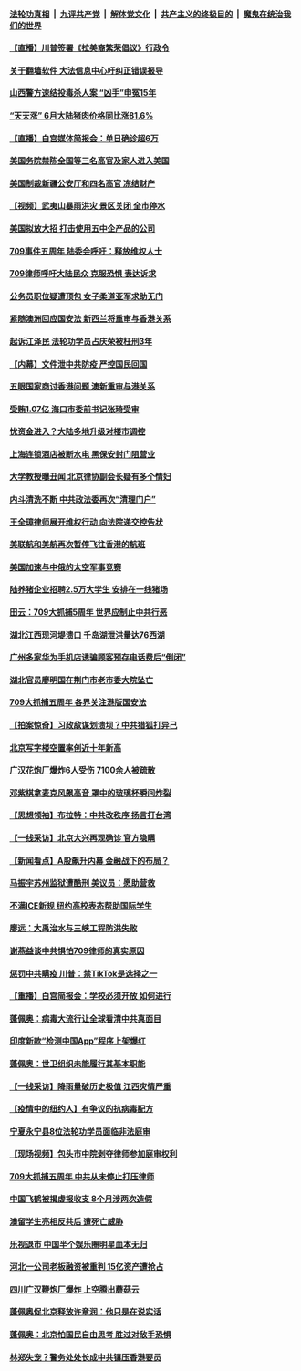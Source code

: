 ####  [法轮功真相](../../../../basic/blob/master/README.md?t=07100431) &nbsp;|&nbsp; [九评共产党](../../../../9ping.md/blob/master/README.md?t=07100431) &nbsp;|&nbsp; [解体党文化](../../../../jtdwh.md/blob/master/README.md?t=07100431)  &nbsp;|&nbsp; [共产主义的终极目的](../../../../gczydzjmd.md/blob/master/README.md?t=07100431) &nbsp;|&nbsp; [魔鬼在统治我们的世界](../../../../mgztzwmdsj.md/blob/master/README.md?t=07100431) 

#### [【直播】川普签署《拉美裔繁荣倡议》行政令](../pages/nsc413/n12244501.md?t=07100431) 

#### [关于翻墙软件 大法信息中心吁纠正错误报导](../pages/nsc413/n12239627.md?t=07100431) 

#### [山西警方速结投毒杀人案 “凶手”申冤15年](../pages/nsc413/n12244638.md?t=07100431) 

#### [“天天涨” 6月大陆猪肉价格同比涨81.6%](../pages/nsc413/n12244341.md?t=07100431) 

#### [【直播】白宫媒体简报会：单日确诊超6万](../pages/nsc413/n12244581.md?t=07100431) 

#### [美国务院禁陈全国等三名高官及家人进入美国](../pages/nsc413/n12244528.md?t=07100431) 

#### [美国制裁新疆公安厅和四名高官 冻结财产](../pages/nsc413/n12244653.md?t=07100431) 

#### [【视频】武夷山暴雨洪灾 景区关闭 全市停水](../pages/nsc413/n12243750.md?t=07100431) 

#### [美国拟放大招 打击使用五中企产品的公司](../pages/nsc413/n12244402.md?t=07100431) 

#### [709事件五周年 陆委会呼吁：释放维权人士](../pages/nsc413/n12244206.md?t=07100431) 

#### [709律师呼吁大陆民众 克服恐惧 表达诉求](../pages/nsc413/n12243809.md?t=07100431) 


#### [公务员职位疑遭顶包 女子柔道亚军求助无门](../pages/nsc413/n12244335.md?t=07100431) 

#### [紧随澳洲回应国安法 新西兰将重审与香港关系](../pages/nsc413/n12244085.md?t=07100431) 

#### [起诉江泽民 法轮功学员占庆荣被枉刑3年](../pages/nsc413/n12241991.md?t=07100431) 

#### [【内幕】文件泄中共防疫 严控国民回国](../pages/nsc413/n12241166.md?t=07100431) 

#### [五眼国家商讨香港问题 澳新重审与港关系](../pages/nsc413/n12244260.md?t=07100431) 

#### [受贿1.07亿 海口市委前书记张琦受审](../pages/nsc413/n12243994.md?t=07100431) 

#### [忧资金进入？大陆多地升级对楼市调控](../pages/nsc413/n12243581.md?t=07100431) 

#### [上海连锁酒店被断水电 黑保安封门阻营业](../pages/nsc413/n12243709.md?t=07100431) 

#### [大学教授曝丑闻 北京律协副会长疑有多个情妇](../pages/nsc413/n12243412.md?t=07100431) 

#### [内斗清洗不断 中共政法委再次“清理门户”](../pages/nsc413/n12243659.md?t=07100431) 

#### [王全璋律师展开维权行动 向法院递交控告状](../pages/nsc413/n12243597.md?t=07100431) 

#### [美联航和美航再次暂停飞往香港的航班](../pages/nsc413/n12243607.md?t=07100431) 

#### [美国加速与中俄的太空军事竞赛](../pages/nsc413/n12227709.md?t=07100431) 

#### [陆养猪企业招聘2.5万大学生 安排在一线猪场](../pages/nsc413/n12243066.md?t=07100431) 

#### [田云：709大抓捕5周年 世界应制止中共行恶](../pages/nsc413/n12243124.md?t=07100431) 

#### [湖北江西现河堤溃口 千岛湖泄洪量达76西湖](../pages/nsc413/n12243056.md?t=07100431) 

#### [广州多家华为手机店诱骗顾客预存电话费后“倒闭”](../pages/nsc413/n12243214.md?t=07100431) 

#### [湖北官员廖明国在荆门市老市委大院坠亡](../pages/nsc413/n12243256.md?t=07100431) 

#### [709大抓捕五周年 各界关注港版国安法](../pages/nsc413/n12242955.md?t=07100431) 

#### [【拍案惊奇】习政敌谋划溃坝？中共猎狐打异己](../pages/nsc413/n12243001.md?t=07100431) 

#### [北京写字楼空置率创近十年新高](../pages/nsc413/n12242706.md?t=07100431) 

#### [广汉花炮厂爆炸6人受伤 7100余人被疏散](../pages/nsc413/n12242969.md?t=07100431) 

#### [邓紫棋拿麦克风飙高音 罩中的玻璃杯瞬间炸裂](../pages/nsc413/n12242228.md?t=07100431) 

#### [【思想领袖】布拉特：中共改秩序 扬言打台湾](../pages/nsc413/n12028379.md?t=07100431) 

#### [【一线采访】北京大兴再现确诊 官方隐瞒](../pages/nsc413/n12242490.md?t=07100431) 

#### [【新闻看点】A股飙升内幕 金融战下的布局？](../pages/nsc413/n12242681.md?t=07100431) 

#### [马振宇苏州监狱遭酷刑 美议员：愿助营救](../pages/nsc413/n12242651.md?t=07100431) 

#### [不满ICE新规 纽约高校表态帮助国际学生](../pages/nsc413/n12242549.md?t=07100431) 

#### [廖远：大禹治水与三峡工程防洪失败](../pages/nsc413/n12241562.md?t=07100431) 

#### [谢燕益谈中共惧怕709律师的真实原因](../pages/nsc413/n12242506.md?t=07100431) 

#### [惩罚中共瞒疫 川普：禁TikTok是选择之一](../pages/nsc413/n12242099.md?t=07100431) 

#### [【重播】白宫简报会：学校必须开放 如何进行](../pages/nsc413/n12241977.md?t=07100431) 

#### [蓬佩奥：病毒大流行让全球看清中共真面目](../pages/nsc413/n12242486.md?t=07100431) 

#### [印度新款“检测中国App”程序上架爆红](../pages/nsc413/n12242331.md?t=07100431) 

#### [蓬佩奥：世卫组织未能履行其基本职能](../pages/nsc413/n12242263.md?t=07100431) 

#### [【一线采访】降雨量破历史极值 江西灾情严重](../pages/nsc413/n12242209.md?t=07100431) 

#### [【疫情中的纽约人】有争议的抗病毒配方](../pages/nsc413/n12240453.md?t=07100431) 

#### [宁夏永宁县8位法轮功学员面临非法庭审](../pages/nsc413/n12241411.md?t=07100431) 

#### [【现场视频】包头市中院剥夺律师参加庭审权利](../pages/nsc413/n12242078.md?t=07100431) 

#### [709大抓捕五周年 中共从未停止打压律师](../pages/nsc413/n12242090.md?t=07100431) 

#### [中国飞鹤被揭虚报收支 8个月涉两次造假](../pages/nsc413/n12242038.md?t=07100431) 

#### [澳留学生亮相反共后 遭死亡威胁](../pages/nsc413/n12242067.md?t=07100431) 

#### [乐视退市 中国半个娱乐圈明星血本无归](../pages/nsc413/n12241972.md?t=07100431) 

#### [河北一公司老板融资被重判 15亿资产遭抢占](../pages/nsc413/n12241847.md?t=07100431) 

#### [四川广汉鞭炮厂爆炸 上空腾出蘑菇云](../pages/nsc413/n12242174.md?t=07100431) 

#### [蓬佩奥促北京释放许章润：他只是在说实话](../pages/nsc413/n12242062.md?t=07100431) 

#### [蓬佩奥：北京怕国民自由思考 胜过对敌手恐惧](../pages/nsc413/n12241980.md?t=07100431) 

#### [林郑失宠？警务处处长成中共镇压香港要员](../pages/nsc413/n12241942.md?t=07100431) 

